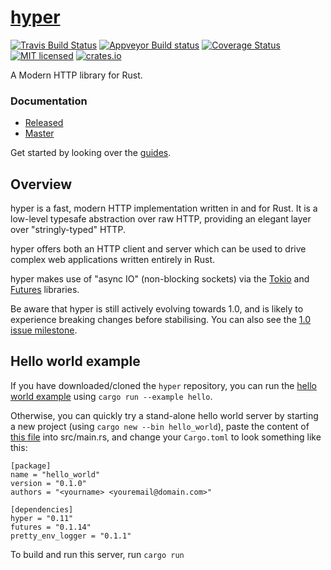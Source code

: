 # [hyper](https://hyper.rs)

[![Travis Build Status](https://travis-ci.org/hyperium/hyper.svg?branch=master)](https://travis-ci.org/hyperium/hyper)
[![Appveyor Build status](https://ci.appveyor.com/api/projects/status/tb0n55fjs5tohdfo/branch/master?svg=true)](https://ci.appveyor.com/project/seanmonstar/hyper)
[![Coverage Status](https://coveralls.io/repos/hyperium/hyper/badge.svg?branch=master)](https://coveralls.io/r/hyperium/hyper?branch=master)
[![MIT licensed](https://img.shields.io/badge/license-MIT-blue.svg)](./LICENSE)
[![crates.io](http://meritbadge.herokuapp.com/hyper)](https://crates.io/crates/hyper)

A Modern HTTP library for Rust.

### Documentation

- [Released](http://docs.rs/hyper)
- [Master](http://hyperium.github.io/hyper/master)

Get started by looking over the [guides](https://hyper.rs/guides).

## Overview

hyper is a fast, modern HTTP implementation written in and for Rust. It
is a low-level typesafe abstraction over raw HTTP, providing an elegant
layer over "stringly-typed" HTTP.

hyper offers both an HTTP client and server which can be used to drive
complex web applications written entirely in Rust.

hyper makes use of "async IO" (non-blocking sockets) via the [Tokio](https://tokio.rs) and [Futures](https://docs.rs/futures) libraries.

Be aware that hyper is still actively evolving towards 1.0, and is likely
to experience breaking changes before stabilising. You can also see the [1.0 issue milestone](https://github.com/hyperium/hyper/milestone/1).

## Hello world example

If you have downloaded/cloned the `hyper` repository, you can run the [hello world example](https://github.com/hyperium/hyper/blob/master/examples/hello.rs) using `cargo run --example hello`.

Otherwise, you can quickly try a stand-alone hello world server by starting a new project (using `cargo new --bin hello_world`), paste the content of [this file](https://github.com/hyperium/hyper/blob/master/examples/hello.rs) into src/main.rs, and change your `Cargo.toml` to look something like this:
```
[package]
name = "hello_world"
version = "0.1.0"
authors = "<yourname> <youremail@domain.com>"

[dependencies]
hyper = "0.11"
futures = "0.1.14"
pretty_env_logger = "0.1.1"
```
To build and run this server, run `cargo run`

